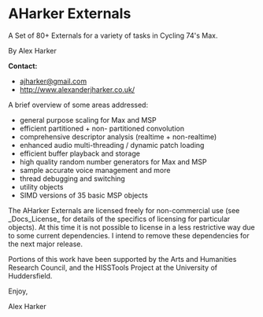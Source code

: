AHarker Externals
=================

A Set of 80+ Externals for a variety of tasks in Cycling 74's Max.

By Alex Harker

**Contact:**

* ajharker@gmail.com 
* http://www.alexanderjharker.co.uk/
			
A brief overview of some areas addressed:

* general purpose scaling for Max and MSP
* efficient partitioned + non- partitioned convolution
* comprehensive descriptor analysis (realtime + non-realtime)
* enhanced audio multi-threading / dynamic patch loading
* efficient buffer playback and storage
* high quality random number generators for Max and MSP
* sample accurate voice management and more
* thread debugging and switching
* utility objects
* SIMD versions of 35 basic MSP objects

The AHarker Externals are licensed freely for non-commercial use (see \_Docs\_License\_ for details of the specifics of licensing for particular objects). At this time it is not possible to license in a less restrictive way due to some current dependencies. I intend to remove these dependencies for the next major release.

Portions of this work have been supported by the Arts and Humanities Research Council, and the HISSTools Project at the University of Huddersfield.

Enjoy,

Alex Harker

